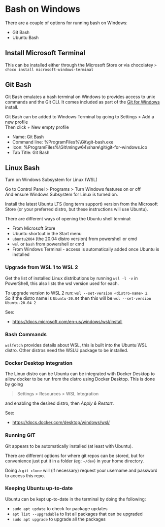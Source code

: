 # Bash on Windows

There are a couple of options for running bash on Windows:
- Git Bash
- Ubuntu Bash

## Install Microsoft Terminal

This can be installed either through the Microsoft Store or via chocolatey
`> choco install microsoft-windows-terminal`


## Git Bash

Git Bash emulates a bash terminal on Windows to provides access to unix commands and the Git CLI.
It comes included as part of the [Git for Windows](https://gitforwindows.org/) install.

Git Bash can be added to Windows Terminal by going to Settings > Add a new profile  
Then click \+ New empty profile
- Name: Git Bash
- Command line: %ProgramFiles%\Git\git-bash.exe
- Icon: %ProgramFiles%\Git\mingw64\share\git\git-for-windows.ico
- Tab Title: Git Bash


## Linux Bash

Turn on Windows Subsystem for Linux (WSL)

Go to Control Panel > Programs > Turn Windows features on or off  
And ensure Windows Subsystem for Linux is turned on.

Install the latest Ubuntu LTS (long term support) version from the Microsoft Store (or your preferred distro, but these instructions will use Ubuntu).

There are different ways of opening the Ubuntu shell terminal:
- From Microsoft Store
- Ubuntu shortcut in the Start menu
- `ubuntu2004` (the 20.04 distro version) from powershell or cmd
- `wsl` or `bash` from powershell or cmd
- From Windows Terminal - access is automatically added once Ubuntu is installed


### Upgrade from WSL 1 to WSL 2

Get the list of installed Linux distributions by running `wsl -l -v` in PowerShell, this also lists the wsl version used for each.

To upgrade version to WSL 2 run: `wsl --set-version <distro-name> 2`.  
So if the distro name is `Ubuntu-20.04` then this will be `wsl --set-version Ubuntu-20.04 2`

See:
- https://docs.microsoft.com/en-us/windows/wsl/install


### Bash Commands

`wslfetch` provides details about WSL, this is built into the Ubuntu WSL distro.
Other distros need the WSLU package to be installed.


### Docker Desktop Integration

The Linux distro can be Ubuntu can be integrated with Docker Desktop to allow docker to be run from the distro using Docker Desktop. This is done by going

> Settings > Resources > WSL Integration

and enabling the desired distro, then _Apply & Restart_.

See:
- https://docs.docker.com/desktop/windows/wsl/


### Running GIT

Git appears to be automatically installed (at least with Ubuntu).

There are different options for where git repos can be stored, but for convenience just put it in a folder (eg: `~/dev`) in your home directory.

Doing a `git clone` will (if necessary) request your username and password to access this repo.


### Keeping Ubuntu up-to-date

Ubuntu can be kept up-to-date in the terminal by doing the following:
- `sudo apt update` to check for package updates
- `apt list --upgradable` to list all packages that can be upgraded 
- `sudo apt upgrade` to upgrade all the packages
